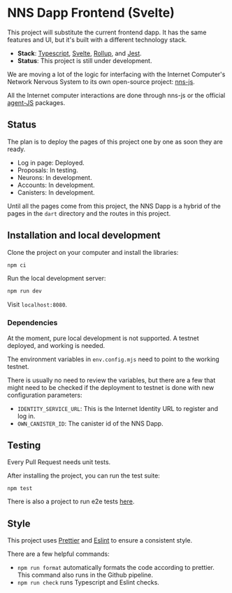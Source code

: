 # NNS Dapp Frontend (Svelte)

This project will substitute the current frontend dapp. It has the same features and UI, but it's built with a different technology stack.

- **Stack**: [Typescript](https://www.typescriptlang.org/), [Svelte](https://svelte.dev/), [Rollup](https://rollupjs.org/guide/en/), and [Jest](https://jestjs.io/).
- **Status**: This project is still under development.

We are moving a lot of the logic for interfacing with the Internet Computer's Network Nervous System to its own open-source project: [nns-js](https://github.com/dfinity/nns-js).

All the Internet computer interactions are done through nns-js or the official [agent-JS](https://github.com/dfinity/agent-js) packages.

## Status

The plan is to deploy the pages of this project one by one as soon they are ready.

- Log in page: Deployed.
- Proposals: In testing.
- Neurons: In development.
- Accounts: In development.
- Canisters: In development.

Until all the pages come from this project, the NNS Dapp is a hybrid of the pages in the `dart` directory and the routes in this project.

## Installation and local development

Clone the project on your computer and install the libraries:

```bash
npm ci
```

Run the local development server:

```bash
npm run dev
```

Visit `localhost:8080`.

### Dependencies

At the moment, pure local development is not supported. A testnet deployed, and working is needed.

The environment variables in `env.config.mjs` need to point to the working testnet.

There is usually no need to review the variables, but there are a few that might need to be checked if the deployment to testnet is done with new configuration parameters:

- `IDENTITY_SERVICE_URL`: This is the Internet Identity URL to register and log in.
- `OWN_CANISTER_ID`: The canister id of the NNS Dapp.

## Testing

Every Pull Request needs unit tests.

After installing the project, you can run the test suite:

```
npm test
```

There is also a project to run e2e tests [here](../../e2e-tests/README.md).

## Style

This project uses [Prettier](https://prettier.io/) and [Eslint](https://eslint.org/) to ensure a consistent style.

There are a few helpful commands:

- `npm run format` automatically formats the code according to prettier. This command also runs in the Github pipeline.
- `npm run check` runs Typescript and Eslint checks.
